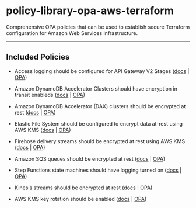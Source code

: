 # policy-library-opa-aws-terraform
Comprehensive OPA policies that can be used to establish secure Terraform configuration for Amazon Web Services infrastructure.

---

## Included Policies

- Access logging should be configured for API Gateway V2 Stages ([docs](./docs/policies/apigatewayv2-enable-access-logs.md) | [OPA](./policies/apigatewayv2/enable_access_logs/enable-access-logs.rego))

- Amazon DynamoDB Accelerator Clusters should have encryption in transit enableds ([docs](./docs/policies/dynamodb-dax-enable-in-transit-encryption.md) | [OPA](./policies/dynamodb/dynamodb_dax_enable_in_transit_encryption/dynamodb-dax-enable-in-transit-encryption.rego))

- Amazon DynamoDB Accelerator (DAX) clusters should be encrypted at rest ([docs](./docs/policies/dynamodb-dax-enable-at-rest-encryption.md) | [OPA](./policies/dynamodb/dynamodb_dax_enable_at_rest_encryption/dynamodb-dax-enable-at-rest-encryption.rego))

- Elastic File System should be configured to encrypt data at-rest using AWS KMS ([docs](./docs/policies/efs-enable-at-rest-encryption.md) | [OPA](./policies/efs/enable_at_rest_encryption/enable-at-rest-encryption.rego))

- Firehose delivery streams should be encrypted at rest using AWS KMS ([docs](./docs/policies/firehose-enable-server-side-encryption.md) | [OPA](./policies/firehose/enable_server_side_encryption/enable-server-side-encryption.rego))

- Amazon SQS queues should be encrypted at rest ([docs](./docs/policies/sqs-enable-at-rest-encryption.md) | [OPA](./policies/sqs/enable_at_rest_encryption/enable-at-rest-encryption.rego))

- Step Functions state machines should have logging turned on ([docs](./docs/policies/stepfunction-enable-logging.md) | [OPA](./policies/stepfunction/enable_logging/enable-logging.rego))

- Kinesis streams should be encrypted at rest ([docs](./docs/policies/kinesis-enable-server-side-encryption.md) | [OPA](./policies/kinesis/enable_server_side_encryption/enable-server-side-encryption.rego))

- AWS KMS key rotation should be enabled ([docs](./docs/policies/kms-enable-key-rotation.md) | [OPA](./policies/kms/enable_key_rotation/enable-key-rotation.rego))
